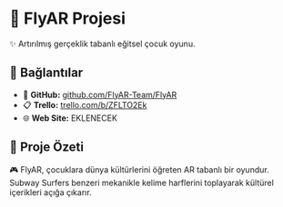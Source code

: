 # 🚀 FlyAR Projesi

✨ Artırılmış gerçeklik tabanlı eğitsel çocuk oyunu.

## 🔗 Bağlantılar

- 📂 **GitHub:** [github.com/FlyAR-Team/FlyAR](https://github.com/FlyAR-Game)
- 📋 **Trello:** [trello.com/b/ZFLTO2Ek](https://trello.com/b/ZFLTO2Ek)
- 🌐 **Web Site:** EKLENECEK

## 📝 Proje Özeti

🎮 FlyAR, çocuklara dünya kültürlerini öğreten AR tabanlı bir oyundur. Subway Surfers benzeri mekanikle kelime harflerini toplayarak kültürel içerikleri açığa çıkarır.

